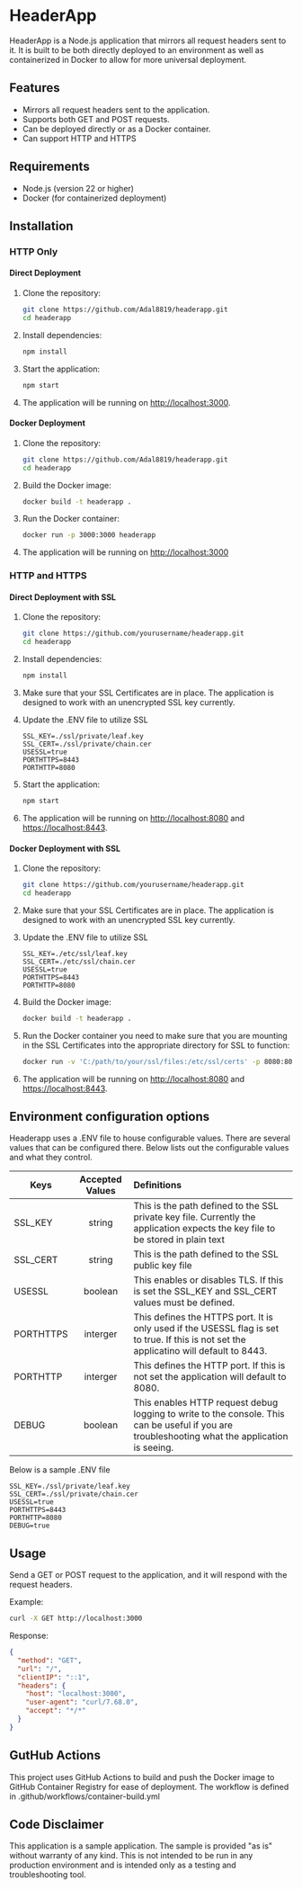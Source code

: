 # HeaderApp

HeaderApp is a Node.js application that mirrors all request headers sent to it. It is built to be both directly deployed to an environment as well as containerized in Docker to allow for more universal deployment.

## Features

- Mirrors all request headers sent to the application.
- Supports both GET and POST requests.
- Can be deployed directly or as a Docker container.
- Can support HTTP and HTTPS

## Requirements

- Node.js (version 22 or higher)
- Docker (for containerized deployment)

## Installation

### HTTP Only

#### Direct Deployment

1. Clone the repository:

   ```sh
   git clone https://github.com/Adal8819/headerapp.git
   cd headerapp

2. Install dependencies:

   ```sh
   npm install

3. Start the application:

   ```sh
   npm start

4. The application will be running on [http://localhost:3000](http://localhost:3000).

#### Docker Deployment

1. Clone the repository:

   ```sh
   git clone https://github.com/Adal8819/headerapp.git
   cd headerapp


2. Build the Docker image:

   ```sh
   docker build -t headerapp .
   
3. Run the Docker container:

   ```sh
   docker run -p 3000:3000 headerapp

4. The application will be running on [http://localhost:3000](http://localhost:3000)

### HTTP and HTTPS

#### Direct Deployment with SSL

1. Clone the repository:

   ```sh
   git clone https://github.com/yourusername/headerapp.git
   cd headerapp

2. Install dependencies:

   ```sh
   npm install

3. Make sure that your SSL Certificates are in place. The application is designed to work with an unencrypted SSL key currently.

4. Update the .ENV file to utilize SSL

   ```text
   SSL_KEY=./ssl/private/leaf.key
   SSL_CERT=./ssl/private/chain.cer
   USESSL=true
   PORTHTTPS=8443
   PORTHTTP=8080
   ```

5. Start the application:

   ```sh
   npm start

6. The application will be running on [http://localhost:8080](http://localhost:8080) and [https://localhost:8443](https://localhost:8443).

#### Docker Deployment with SSL

1. Clone the repository:

   ```sh
   git clone https://github.com/yourusername/headerapp.git
   cd headerapp

2. Make sure that your SSL Certificates are in place. The application is designed to work with an unencrypted SSL key currently.

3. Update the .ENV file to utilize SSL

   ```text
   SSL_KEY=./etc/ssl/leaf.key
   SSL_CERT=./etc/ssl/chain.cer
   USESSL=true
   PORTHTTPS=8443
   PORTHTTP=8080
   ```

4. Build the Docker image:

   ```sh
   docker build -t headerapp .
   
5. Run the Docker container you need to make sure that you are mounting in the SSL Certificates into the appropriate directory for SSL to function:

   ```sh
   docker run -v 'C:/path/to/your/ssl/files:/etc/ssl/certs' -p 8080:8080 -p 8443:8443 headerapp

6. The application will be running on [http://localhost:8080](http://localhost:8080) and [https://localhost:8443](https://localhost:8443).

## Environment configuration options

Headerapp uses a .ENV file to house configurable values. There are several values that can be configured there. Below lists out the configurable values and what they control.

| Keys | Accepted Values | Definitions|
|-----------|:-----------:|:-----------|
| SSL_KEY | string | This is the path defined to the SSL private key file. Currently the application expects the key file to be stored in plain text |
| SSL_CERT | string | This is the path defined to the SSL public key file |
| USESSL | boolean | This enables or disables TLS. If this is set the SSL_KEY and SSL_CERT values must be defined. |
| PORTHTTPS | interger | This defines the HTTPS port. It is only used if the USESSL flag is set to true. If this is not set the applicatino will default to 8443. |
| PORTHTTP | interger | This defines the HTTP port. If this is not set the application will default to 8080. |
| DEBUG | boolean | This enables HTTP request debug logging to write to the console. This can be useful if you are troubleshooting what the application is seeing. |

Below is a sample .ENV file

``` text
SSL_KEY=./ssl/private/leaf.key
SSL_CERT=./ssl/private/chain.cer
USESSL=true
PORTHTTPS=8443
PORTHTTP=8080
DEBUG=true
```

## Usage

Send a GET or POST request to the application, and it will respond with the request headers.

Example:

```sh
curl -X GET http://localhost:3000
```

Response:

```json
{
  "method": "GET",
  "url": "/",
  "clientIP": "::1",
  "headers": {
    "host": "localhost:3000",
    "user-agent": "curl/7.68.0",
    "accept": "*/*"
  }
}
```

## GutHub Actions

This project uses GitHub Actions to build and push the Docker image to GitHub Container Registry for ease of deployment. The workflow is defined in .github/workflows/container-build.yml

## Code Disclaimer

This application is a sample application. The sample is provided "as is" without warranty of any kind. This is not intended to be run in any production environment and is intended only as a testing and troubleshooting tool.
